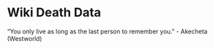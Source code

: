 # Wiki Death Data

“You only live as long as the last person to remember you.” - Akecheta (Westworld)
